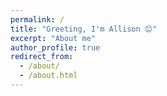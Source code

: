 ```yaml
---
permalink: /
title: "Greeting, I'm Allison 😊"
excerpt: "About me"
author_profile: true
redirect_from: 
  - /about/
  - /about.html
---
```


